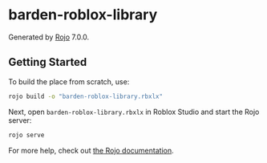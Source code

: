 # barden-roblox-library
Generated by [Rojo](https://github.com/rojo-rbx/rojo) 7.0.0.

## Getting Started
To build the place from scratch, use:

```bash
rojo build -o "barden-roblox-library.rbxlx"
```

Next, open `barden-roblox-library.rbxlx` in Roblox Studio and start the Rojo server:

```bash
rojo serve
```

For more help, check out [the Rojo documentation](https://rojo.space/docs).